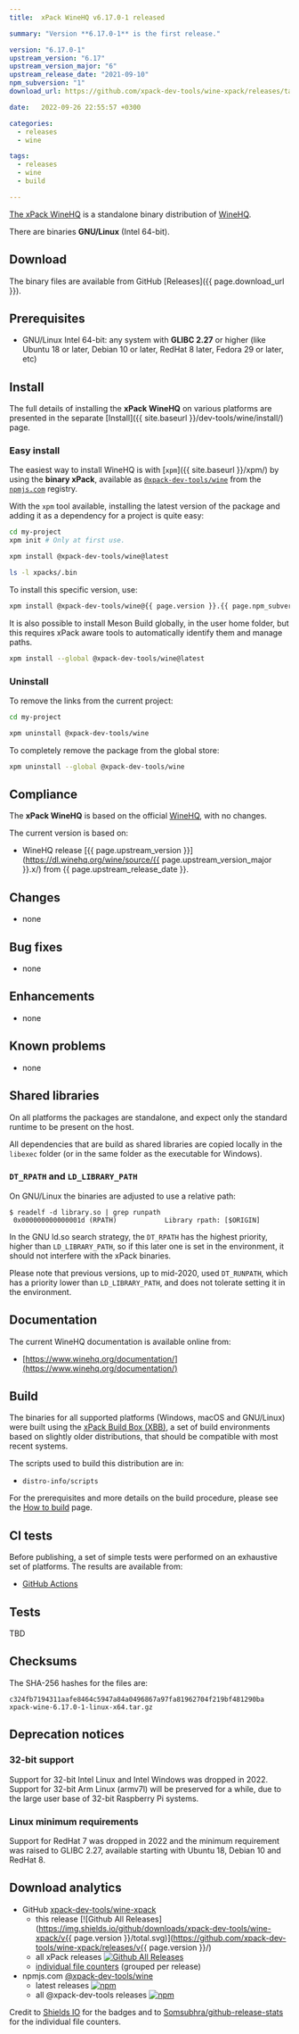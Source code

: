 ```yaml
---
title:  xPack WineHQ v6.17.0-1 released

summary: "Version **6.17.0-1** is the first release."

version: "6.17.0-1"
upstream_version: "6.17"
upstream_version_major: "6"
upstream_release_date: "2021-09-10"
npm_subversion: "1"
download_url: https://github.com/xpack-dev-tools/wine-xpack/releases/tag/v6.17.0-1/

date:   2022-09-26 22:55:57 +0300

categories:
  - releases
  - wine

tags:
  - releases
  - wine
  - build

---
```


[The xPack WineHQ](https://xpack.github.io/wine/)
is a standalone binary distribution of
[WineHQ](http://www.winehq.org).

There are binaries **GNU/Linux** (Intel 64-bit).

## Download

The binary files are available from GitHub [Releases]({{ page.download_url }}).

## Prerequisites

- GNU/Linux Intel 64-bit: any system with **GLIBC 2.27** or higher
  (like Ubuntu 18 or later, Debian 10 or later, RedHat 8 later,
  Fedora 29 or later, etc)

## Install

The full details of installing the **xPack WineHQ** on various platforms
are presented in the separate
[Install]({{ site.baseurl }}/dev-tools/wine/install/) page.

### Easy install

The easiest way to install WineHQ is with
[`xpm`]({{ site.baseurl }}/xpm/)
by using the **binary xPack**, available as
[`@xpack-dev-tools/wine`](https://www.npmjs.com/package/@xpack-dev-tools/wine)
from the [`npmjs.com`](https://www.npmjs.com) registry.

With the `xpm` tool available, installing
the latest version of the package and adding it as
a dependency for a project is quite easy:

```sh
cd my-project
xpm init # Only at first use.

xpm install @xpack-dev-tools/wine@latest

ls -l xpacks/.bin
```

To install this specific version, use:

```sh
xpm install @xpack-dev-tools/wine@{{ page.version }}.{{ page.npm_subversion }}
```

It is also possible to install Meson Build globally, in the user home folder,
but this requires xPack aware tools to automatically identify them and
manage paths.

```sh
xpm install --global @xpack-dev-tools/wine@latest
```

### Uninstall

To remove the links from the current project:

```sh
cd my-project

xpm uninstall @xpack-dev-tools/wine
```

To completely remove the package from the global store:

```sh
xpm uninstall --global @xpack-dev-tools/wine
```

## Compliance

The **xPack WineHQ** is based on the official
[WineHQ](https://www.winehq.org), with no changes.

The current version is based on:

- WineHQ release
[{{ page.upstream_version }}](https://dl.winehq.org/wine/source/{{ page.upstream_version_major }}.x/)
from {{ page.upstream_release_date }}.

## Changes

- none

## Bug fixes

- none

## Enhancements

- none

## Known problems

- none

## Shared libraries

On all platforms the packages are standalone, and expect only the standard
runtime to be present on the host.

All dependencies that are build as shared libraries are copied locally
in the `libexec` folder (or in the same folder as the executable for Windows).

### `DT_RPATH` and `LD_LIBRARY_PATH`

On GNU/Linux the binaries are adjusted to use a relative path:

```console
$ readelf -d library.so | grep runpath
 0x000000000000001d (RPATH)            Library rpath: [$ORIGIN]
```

In the GNU ld.so search strategy, the `DT_RPATH` has
the highest priority, higher than `LD_LIBRARY_PATH`, so if this later one
is set in the environment, it should not interfere with the xPack binaries.

Please note that previous versions, up to mid-2020, used `DT_RUNPATH`, which
has a priority lower than `LD_LIBRARY_PATH`, and does not tolerate setting
it in the environment.

## Documentation

The current WineHQ documentation is available online from:

- [https://www.winehq.org/documentation/](https://www.winehq.org/documentation/)

## Build

The binaries for all supported platforms
(Windows, macOS and GNU/Linux) were built using the
[xPack Build Box (XBB)](https://xpack.github.io/xbb/), a set
of build environments based on slightly older distributions, that should be
compatible with most recent systems.

The scripts used to build this distribution are in:

- `distro-info/scripts`

For the prerequisites and more details on the build procedure, please see the
[How to build](https://github.com/xpack-dev-tools/wine-xpack/blob/xpack/README-BUILD.md) page.

## CI tests

Before publishing, a set of simple tests were performed on an exhaustive
set of platforms. The results are available from:

- [GitHub Actions](https://github.com/xpack-dev-tools/wine-xpack/actions/)

## Tests

TBD

## Checksums

The SHA-256 hashes for the files are:

```console
c324fb7194311aafe8464c5947a84a0496867a97fa81962704f219bf481290ba
xpack-wine-6.17.0-1-linux-x64.tar.gz

```

## Deprecation notices

### 32-bit support

Support for 32-bit Intel Linux and Intel Windows was
dropped in 2022. Support for 32-bit Arm Linux (armv7l) will be preserved
for a while, due to the large user base of 32-bit Raspberry Pi systems.

### Linux minimum requirements

Support for RedHat 7 was dropped in 2022 and the
minimum requirement was raised to GLIBC 2.27, available starting
with Ubuntu 18, Debian 10 and RedHat 8.

## Download analytics

- GitHub [xpack-dev-tools/wine-xpack](https://github.com/xpack-dev-tools/wine-xpack/)
  - this release [![Github All Releases](https://img.shields.io/github/downloads/xpack-dev-tools/wine-xpack/v{{ page.version }}/total.svg)](https://github.com/xpack-dev-tools/wine-xpack/releases/v{{ page.version }}/)
  - all xPack releases [![Github All Releases](https://img.shields.io/github/downloads/xpack-dev-tools/wine-xpack/total.svg)](https://github.com/xpack-dev-tools/wine-xpack/releases/)
  - [individual file counters](https://somsubhra.github.io/github-release-stats/?username=xpack-dev-tools&repository=wine-xpack) (grouped per release)
- npmjs.com [@xpack-dev-tools/wine](https://www.npmjs.com/package/@xpack-dev-tools/wine)
  - latest releases [![npm](https://img.shields.io/npm/dw/@xpack-dev-tools/wine.svg)](https://www.npmjs.com/package/@xpack-dev-tools/wine/)
  - all @xpack-dev-tools releases [![npm](https://img.shields.io/npm/dt/@xpack-dev-tools/wine.svg)](https://www.npmjs.com/package/@xpack-dev-tools/wine/)

Credit to [Shields IO](https://shields.io) for the badges and to
[Somsubhra/github-release-stats](https://github.com/Somsubhra/github-release-stats)
for the individual file counters.
